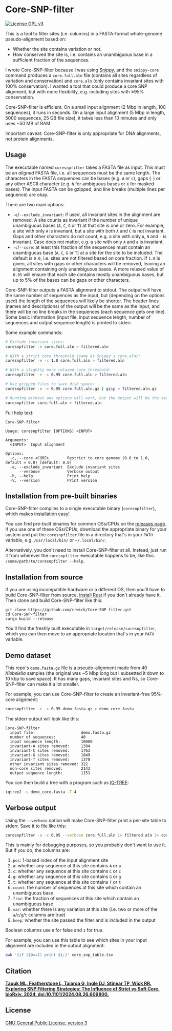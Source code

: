 # Core-SNP-filter

[![License GPL v3](https://img.shields.io/badge/license-GPL%20v3-blue.svg)](https://www.gnu.org/licenses/gpl-3.0.en.html)

This is a tool to filter sites (i.e. columns) in a FASTA-format whole-genome pseudo-alignment based on:
* Whether the site contains variation or not.
* How conserved the site is, i.e. contains an unambiguous base in a sufficient fraction of the sequences.

I wrote Core-SNP-filter because I was using [Snippy](https://github.com/tseemann/snippy), and the `snippy-core` command produces a `core.full.aln` file (contains all sites regardless of variation and conservation) and `core.aln` (only contains invariant sites with 100% conservation). I wanted a tool that could produce a core SNP alignment, but with more flexibility, e.g. including sites with ≥95% conservation.

Core-SNP-filter is efficient. On a small input alignment (2 Mbp in length, 100 sequences), it runs in seconds. On a large input alignment (5 Mbp in length, 5000 sequences, 25 GB file size), it takes less than 10 minutes and only uses ~50 MB of RAM.

Important caveat: Core-SNP-filter is only appropriate for DNA alignments, not protein alignments.



## Usage

The executable named `coresnpfilter` takes a FASTA file as input. This must be an _aligned_ FASTA file, i.e. all sequences must be the same length. The characters in the FASTA sequences can be bases (e.g. `A` or `c`), gaps (`-`) or any other ASCII character (e.g. `N` for ambiguous bases or `X` for masked bases). The input FASTA can be gzipped, and line breaks (multiple lines per sequence) are okay.

There are two main options:
* `-e`/`--exclude_invariant`: if used, all invariant sites in the alignment are removed. A site counts as invariant if the number of unique unambiguous bases (`A`, `C`, `G` or `T`) at that site is one or zero. For example, a site with only `A` is invariant, but a site with both `A` and `C` is not invariant. Gaps and other characters do not count, e.g. a site with only `A`, `N` and `-` is invariant. Case does not matter, e.g. a site with only `A` and `a` is invariant.
* `-c`/`--core`: at least this fraction of the sequences must contain an unambiguous base (`A`, `C`, `G` or `T`) at a site for the site to be included. The default is `0.0`, i.e. sites are not filtered based on core fraction. If `1.0` is given, all sites with gaps or other characters will be removed, leaving an alignment containing only unambiguous bases. A more relaxed value of `0.95` will ensure that each site contains mostly unambiguous bases, but up to 5% of the bases can be gaps or other characters.

Core-SNP-filter outputs a FASTA alignment to stdout. The output will have the same number of sequences as the input, but (depending on the options used) the length of the sequences will likely be shorter. The header lines (names and descriptions) of the output will be the same as the input, and there will be no line breaks in the sequences (each sequence gets one line). Some basic information (input file, input sequence length, number of sequences and output sequence length) is printed to stderr.

Some example commands:
```bash
# Exclude invariant sites:
coresnpfilter -e core.full.aln > filtered.aln

# With a strict core threshold (same as Snippy's core.aln):
coresnpfilter -e -c 1.0 core.full.aln > filtered.aln

# With a slightly more relaxed core threshold:
coresnpfilter -e -c 0.95 core.full.aln > filtered.aln

# Use gzipped files to save disk space:
coresnpfilter -e -c 0.95 core.full.aln.gz | gzip > filtered.aln.gz

# Running without any options will work, but the output will be the same as the input:
coresnpfilter core.full.aln > filtered.aln
```

Full help text:
```
Core-SNP-filter

Usage: coresnpfilter [OPTIONS] <INPUT>

Arguments:
  <INPUT>  Input alignment

Options:
  -c, --core <CORE>        Restrict to core genome (0.0 to 1.0, default = 0.0) [default: 0.0]
  -e, --exclude_invariant  Exclude invariant sites
      --verbose            Verbose output
  -h, --help               Print help
  -V, --version            Print version
```



## Installation from pre-built binaries

Core-SNP-filter compiles to a single executable binary (`coresnpfilter`), which makes installation easy!

You can find pre-built binaries for common OSs/CPUs on the [releases page](https://github.com/rrwick/Core-SNP-filter/releases). If you use one of these OSs/CPUs, download the appropriate binary for your system and put the `coresnpfilter` file in a directory that's in your `PATH` variable, e.g. `/usr/local/bin/` or `~/.local/bin/`.

Alternatively, you don't need to install Core-SNP-filter at all. Instead, just run it from wherever the `coresnpfilter` executable happens to be, like this: `/some/path/to/coresnpfilter --help`.



## Installation from source

If you are using incompatible hardware or a different OS, then you'll have to build Core-SNP-filter from source. [Install Rust](https://www.rust-lang.org/tools/install) if you don't already have it. Then clone and build Core-SNP-filter like this:
```
git clone https://github.com/rrwick/Core-SNP-filter.git
cd Core-SNP-filter
cargo build --release
```

You'll find the freshly built executable in `target/release/coresnpfilter`, which you can then move to an appropriate location that's in your `PATH` variable.



## Demo dataset

This repo's [`demo.fasta.gz`](https://raw.githubusercontent.com/rrwick/Core-SNP-filter/main/demo.fasta.gz) file is a pseudo-alignment made from 40 _Klebsiella_ samples (the original was ~5 Mbp long but I subsetted it down to 10 kbp to save space). It has many gaps, invariant sites and Ns, so Core-SNP-filter can make it a lot smaller.

For example, you can use Core-SNP-filter to create an invariant-free 95%-core alignment:
```bash
coresnpfilter -e -c 0.95 demo.fasta.gz > demo_core.fasta
```

The stderr output will look like this:
```
Core-SNP-filter
  input file:                    demo.fasta.gz
  number of sequences:           40
  input sequence length:         10000
  invariant-A sites removed:     1394
  invariant-C sites removed:     1763
  invariant-G sites removed:     1849
  invariant-T sites removed:     1378
  other invariant sites removed: 322
  non-core sites removed:        2143
  output sequence length:        1151
```

You can then build a tree with a program such as [IQ-TREE](http://www.iqtree.org):
```bash
iqtree2 -s demo_core.fasta -T 4
```



## Verbose output

Using the `--verbose` option will make Core-SNP-filter print a per-site table to stderr. Save it to file like this:
```bash
coresnpfilter -e -c 0.95 --verbose core.full.aln 1> filtered.aln 2> core_snp_table.tsv
```

This is mainly for debugging purposes, so you probably don't want to use it. But if you do, the columns are:
1. `pos`: 1-based index of the input alignment site
2. `a`: whether any sequence at this site contains `A` or `a`
3. `c`: whether any sequence at this site contains `C` or `c`
4. `g`: whether any sequence at this site contains `G` or `g`
5. `t`: whether any sequence at this site contains `T` or `t`
6. `count`: the number of sequences at this site which contain an unambiguous base
7. `frac`: the fraction of sequences at this site which contain an unambiguous base
8. `var`: whether there is any variation at this site (i.e. two or more of the `a`/`c`/`g`/`t` columns are true)
9. `keep`: whether the site passed the filter and is included in the output

Boolean columns use `0` for false and `1` for true.

For example, you can use this table to see which sites in your input alignment are included in the output alignment:
```bash
awk '{if ($9==1) print $1;}' core_snp_table.tsv
```



## Citation

[**Taouk ML, Featherstone L, Taiaroa G, Ingle DJ, Stinear TP, Wick RR. Exploring SNP Filtering Strategies: The Influence of Strict vs Soft Core. bioRxiv. 2024. doi:10.1101/2024.08.26.609800.**](https://doi.org/10.1101/2024.08.26.609800)



## License

[GNU General Public License, version 3](https://www.gnu.org/licenses/gpl-3.0.html)
